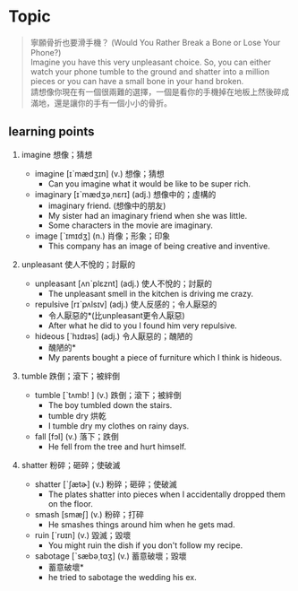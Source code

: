 # Topic

> 寧願骨折也要滑手機？ (Would You Rather Break a Bone or Lose Your Phone?)<br>
> Imagine you have this very unpleasant choice. So, you can either watch your phone tumble to the ground and shatter into a million pieces or you can have a small bone in your hand broken.<br>
> 請想像你現在有一個很兩難的選擇，一個是看你的手機掉在地板上然後碎成滿地，還是讓你的手有一個小小的骨折。<br>

## learning points

1. imagine  想像；猜想
    * imagine  [ɪˋmædʒɪn]  (v.)  想像；猜想
        - Can you imagine what it would be like to be super rich.
    * imaginary  [ɪˋmædʒə͵nɛrɪ]  (adj.)  想像中的；虛構的
        - imaginary friend. (想像中的朋友)
        - My sister had an imaginary friend when she was little.
        - Some characters in the movie are imaginary.
    * image  [ˋɪmɪdʒ]  (n.)  肖像；形象；印象
        - This company has an image of being creative and inventive.

2. unpleasant  使人不悅的；討厭的
    * unpleasant  [ʌnˋplɛznt]  (adj.)  使人不悅的；討厭的
        - The unpleasant smell in the kitchen is driving me crazy.
    * repulsive  [rɪˋpʌlsɪv]  (adj.)  使人反感的；令人厭惡的
        - 令人厭惡的*(比unpleasant更令人厭惡)
        - After what he did to you I found him very repulsive.
    * hideous  [ˋhɪdɪəs]  (adj.)  令人厭惡的；醜陋的
        - 醜陋的*
        - My parents bought a piece of furniture which I think is hideous.

3. tumble  跌倒；滾下；被絆倒
    * tumble  [ˋtʌmb!	]  (v.)  跌倒；滾下；被絆倒
        - The boy tumbled down the stairs.
        - tumble dry 烘乾
        - I tumble dry my clothes on rainy days.
    * fall  [fɔl]  (v.)  落下；跌倒
        - He fell from the tree and hurt himself.

4. shatter  粉碎；砸碎；使破滅
    * shatter  [ˋʃætɚ]  (v.)  粉碎；砸碎；使破滅
        - The plates shatter into pieces when I accidentally dropped them on the floor.
    * smash  [smæʃ]  (v.)  粉碎；打碎
        - He smashes things around him when he gets mad.
    * ruin  [ˋrʊɪn]  (v.)  毀滅；毀壞
        - You might ruin the dish if you don't follow my recipe.
    * sabotage  [ˋsæbə͵tɑʒ]  (v.)  蓄意破壞；毀壞
        - 蓄意破壞*
        - he tried to sabotage the wedding his ex.